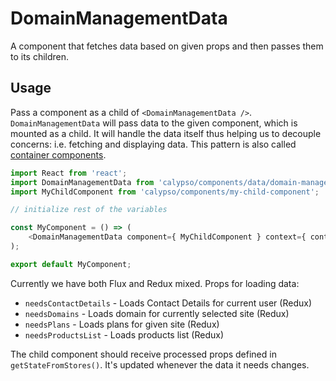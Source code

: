 # DomainManagementData

A component that fetches data based on given props and then passes them to its children.

## Usage

Pass a component as a child of `<DomainManagementData />`. `DomainManagementData` will pass data to the given component, which is mounted as a child.
It will handle the data itself thus helping us to decouple concerns: i.e. fetching and displaying data. This pattern is also called [container components](https://medium.com/@learnreact/container-components-c0e67432e005).

```js
import React from 'react';
import DomainManagementData from 'calypso/components/data/domain-management';
import MyChildComponent from 'calypso/components/my-child-component';

// initialize rest of the variables

const MyComponent = () => (
	<DomainManagementData component={ MyChildComponent } context={ context } needsDomains />
);

export default MyComponent;
```

Currently we have both Flux and Redux mixed. Props for loading data:

- `needsContactDetails` - Loads Contact Details for current user (Redux)
- `needsDomains` - Loads domain for currently selected site (Redux)
- `needsPlans` - Loads plans for given site (Redux)
- `needsProductsList` - Loads products list (Redux)

The child component should receive processed props defined in `getStateFromStores()`. It's updated whenever the data it needs changes.
